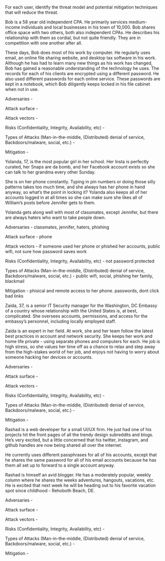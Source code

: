 For each user, identify the threat model and potential mitigation techniques that will reduce the threat.

Bob is a 58 year old independent CPA. He primarily services medium-income individuals and local businesses in his town of 10,000. Bob shares office space with two others, both also independent CPAs. He describes his relationship with them as cordial, but not quite friendly. They are in competition with one another after all.

These days, Bob does most of his work by computer. He regularly uses email, an online file sharing website, and desktop tax software in his work. Although he has had to learn many new things as his work has changed, Bob has gained a reasonable understanding of the technology he uses. The records for each of his clients are encrypted using a different password. He also used different passwords for each online service. These passwords are kept in a notebook, which Bob diligently keeps locked in his file cabinet when not in use.

Adversaries -

Attack surface -

Attack vectors -

Risks (Confidentiality, Integrity, Availability, etc) -

Types of Attacks (Man-in-the-middle, (Distributed) denial of service, Backdoors/malware, social, etc.) -

Mitigation -

Yolanda, 17, is the most popular girl in her school. Her Insta is perfectly curated, her Snaps are da bomb, and her Facebook account exists so she can talk to her grandma every other Sunday.

She is on her phone constantly. Typing in pin numbers or doing those silly patterns takes too much time, and she always has her phone in hand anyway, so what’s the point in locking it? Yolanda also keeps all of her accounts logged in at all times so she can make sure she likes all of William’s posts before Jennifer gets to them.

Yolanda gets along well with most of classmates, except Jennifer, but there are always haters who want to take people down.

Adversaries - classmates, jennifer, haters, phishing

Attack surface - phone

Attack vectors - if someone used her phone or phished her accounts, public wifi, not sure how password saves work

Risks (Confidentiality, Integrity, Availability, etc) - not password protected

Types of Attacks (Man-in-the-middle, (Distributed) denial of service, Backdoors/malware, social, etc.) - public wifi, social, phishing her family, blackmail

Mitigation - phisical and remote access to her phone. passwords, dont click bad links

Zaida, 37, is a senior IT Security manager for the Washington, DC Embassy of a country whose relationship with the United States is, at best, complicated. She oversees accounts, permissions, and access for the embassy’s personnel, including locally employed staff.

Zaida is an expert in her field. At work, she and her team follow the latest best practices in account and network security. She keeps her work and home life private - using separate phones and computers for each. He job is high stress, so she values her time off as a chance to relax and step away from the high-stakes world of her job, and enjoys not having to worry about someone hacking her devices or accounts.

Adversaries -

Attack surface -

Attack vectors -

Risks (Confidentiality, Integrity, Availability, etc) -

Types of Attacks (Man-in-the-middle, (Distributed) denial of service, Backdoors/malware, social, etc.) -

Mitigation -

Rashad is a web developer for a small UI/UX firm. He just had one of his projects hit the front pages of all the trendy design subreddits and blogs. He’s very excited, but a little concerned that his twitter, instagram, and github handles are now being shared all over the internet.

He currently uses different passphrases for all of his accounts, except that he shares the same password for all of his email accounts because he has them all set up to forward to a single account anyway.

Rashad is himself an avid blogger. He has a moderately popular, weekly column where he shares the weeks adventures, hangouts, vacations, etc. He is excited that next week he will be heading out to his favorite vacation spot since childhood - Rehoboth Beach, DE.

Adversaries -

Attack surface -

Attack vectors -

Risks (Confidentiality, Integrity, Availability, etc) -

Types of Attacks (Man-in-the-middle, (Distributed) denial of service, Backdoors/malware, social, etc.) -

Mitigation -

